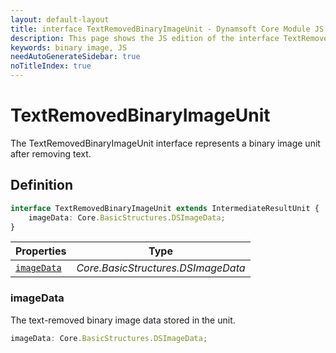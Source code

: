```yaml
---
layout: default-layout
title: interface TextRemovedBinaryImageUnit - Dynamsoft Core Module JS Edition API Reference
description: This page shows the JS edition of the interface TextRemovedBinaryImageUnit in Dynamsoft Core Module.
keywords: binary image, JS
needAutoGenerateSidebar: true
noTitleIndex: true
---
```


# TextRemovedBinaryImageUnit

The TextRemovedBinaryImageUnit interface represents a binary image unit after removing text.

## Definition

```typescript
interface TextRemovedBinaryImageUnit extends IntermediateResultUnit {
    imageData: Core.BasicStructures.DSImageData;
} 
```



| Properties               | Type |
|----------------------|-------------|
| [`imageData`](#imagedata) | *Core.BasicStructures.DSImageData* |

### imageData

The text-removed binary image data stored in the unit.

```typescript
imageData: Core.BasicStructures.DSImageData;
```